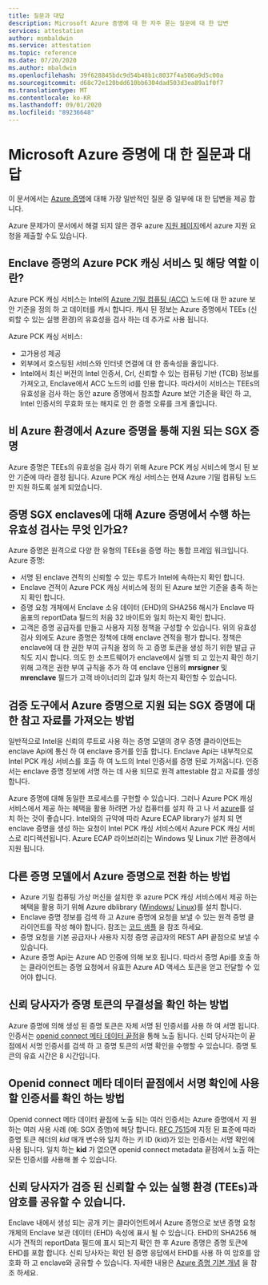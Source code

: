 ```yaml
---
title: 질문과 대답
description: Microsoft Azure 증명에 대 한 자주 묻는 질문에 대 한 답변
services: attestation
author: msmbaldwin
ms.service: attestation
ms.topic: reference
ms.date: 07/20/2020
ms.author: mbaldwin
ms.openlocfilehash: 39f628845bdc9d54b48b1c8037f4a506a9d5c00a
ms.sourcegitcommit: d68c72e120bdd610bb6304dad503d3ea89a1f0f7
ms.translationtype: MT
ms.contentlocale: ko-KR
ms.lasthandoff: 09/01/2020
ms.locfileid: "89236648"
---
```

# <a name="frequently-asked-questions-for-microsoft-azure-attestation"></a>Microsoft Azure 증명에 대 한 질문과 대답

이 문서에서는 [Azure 증명](overview.md)에 대해 가장 일반적인 질문 중 일부에 대 한 답변을 제공 합니다.

Azure 문제가이 문서에서 해결 되지 않은 경우 azure [지원 페이지](https://azure.microsoft.com/support/options/)에서 azure 지원 요청을 제출할 수도 있습니다.

## <a name="what-is-azure-pck-caching-service-and-its-role-in-enclave-attestation"></a>Enclave 증명의 Azure PCK 캐싱 서비스 및 해당 역할 이란?

Azure PCK 캐싱 서비스는 Intel의 [Azure 기밀 컴퓨팅 (ACC)](../confidential-computing/overview.md) 노드에 대 한 azure 보안 기준을 정의 하 고 데이터를 캐시 합니다. 캐시 된 정보는 Azure 증명에서 TEEs (신뢰할 수 있는 실행 환경)의 유효성을 검사 하는 데 추가로 사용 됩니다.  

Azure PCK 캐싱 서비스:
   - 고가용성 제공 
   - 외부에서 호스팅된 서비스와 인터넷 연결에 대 한 종속성을 줄입니다.
   - Intel에서 최신 버전의 Intel 인증서, Crl, 신뢰할 수 있는 컴퓨팅 기반 (TCB) 정보를 가져오고, Enclave에서 ACC 노드의 id를 인용 합니다. 따라서이 서비스는 TEEs의 유효성을 검사 하는 동안 azure 증명에서 참조할 Azure 보안 기준을 확인 하 고, Intel 인증서의 무효화 또는 해지로 인 한 증명 오류를 크게 줄입니다.  

## <a name="is-sgx-attestation-supported-by-azure-attestation-in-non-azure-environments"></a>비 Azure 환경에서 Azure 증명을 통해 지원 되는 SGX 증명

Azure 증명은 TEEs의 유효성을 검사 하기 위해 Azure PCK 캐싱 서비스에 명시 된 보안 기준에 따라 결정 됩니다. Azure PCK 캐싱 서비스는 현재 Azure 기밀 컴퓨팅 노드만 지원 하도록 설계 되었습니다. 

## <a name="what-validations-does-azure-attestation-perform-for-attesting-sgx-enclaves"></a>증명 SGX enclaves에 대해 Azure 증명에서 수행 하는 유효성 검사는 무엇 인가요?

Azure 증명은 원격으로 다양 한 유형의 TEEs을 증명 하는 통합 프레임 워크입니다. Azure 증명:

   - 서명 된 enclave 견적의 신뢰할 수 있는 루트가 Intel에 속하는지 확인 합니다.
   - Enclave 견적이 Azure PCK 캐싱 서비스에 정의 된 Azure 보안 기준을 충족 하는지 확인 합니다.
   - 증명 요청 개체에서 Enclave 소유 데이터 (EHD)의 SHA256 해시가 Enclave 따옴표의 reportData 필드의 처음 32 바이트와 일치 하는지 확인 합니다.
   - 고객은 증명 공급자를 만들고 사용자 지정 정책을 구성할 수 있습니다. 위의 유효성 검사 외에도 Azure 증명은 정책에 대해 enclave 견적을 평가 합니다. 정책은 enclave에 대 한 권한 부여 규칙을 정의 하 고 증명 토큰을 생성 하기 위한 발급 규칙도 지시 합니다. 의도 한 소프트웨어가 enclave에서 실행 되 고 있는지 확인 하기 위해 고객은 권한 부여 규칙을 추가 하 여 enclave 인용의 **mrsigner** 및 **mrenclave** 필드가 고객 바이너리의 값과 일치 하는지 확인할 수 있습니다.

## <a name="how-can-a-verifier-obtain-the-collateral-for-sgx-attestation-supported-by-azure-attestation"></a>검증 도구에서 Azure 증명으로 지원 되는 SGX 증명에 대 한 참고 자료를 가져오는 방법

일반적으로 Intel을 신뢰의 루트로 사용 하는 증명 모델의 경우 증명 클라이언트는 enclave Api에 통신 하 여 enclave 증거를 인출 합니다. Enclave Api는 내부적으로 Intel PCK 캐싱 서비스를 호출 하 여 노드의 Intel 인증서를 증명 된로 가져옵니다. 인증서는 enclave 증명 정보에 서명 하는 데 사용 되므로 원격 attestable 참고 자료를 생성 합니다.  

Azure 증명에 대해 동일한 프로세스를 구현할 수 있습니다. 그러나 Azure PCK 캐싱 서비스에서 제공 하는 혜택을 활용 하려면 가상 컴퓨터를 설치 하 고 나 서 [azure](https://www.nuget.org/packages/Microsoft.Azure.DCAP)를 설치 하는 것이 좋습니다. Intel와의 규약에 따라 Azure ECAP library가 설치 되 면 enclave 증명을 생성 하는 요청이 Intel PCK 캐싱 서비스에서 Azure PCK 캐싱 서비스로 리디렉션됩니다. Azure ECAP 라이브러리는 Windows 및 Linux 기반 환경에서 지원 됩니다.

## <a name="how-to-shift-to-azure-attestation-from-other-attestation-models"></a>다른 증명 모델에서 Azure 증명으로 전환 하는 방법

- Azure 기밀 컴퓨팅 가상 머신을 설치한 후 azure PCK 캐싱 서비스에서 제공 하는 혜택을 활용 하기 위해 Azure dblibrary ([Windows/](https://www.nuget.org/packages/Microsoft.Azure.DCAP/) [Linux](https://packages.microsoft.com/ubuntu/18.04/prod/pool/main/a/az-dcap-client/))를 설치 합니다.
- Enclave 증명 정보를 검색 하 고 Azure 증명에 요청을 보낼 수 있는 원격 증명 클라이언트를 작성 해야 합니다. 참조는 [코드 샘플](/samples/browse/?expanded=azure&terms=attestation) 을 참조 하세요. 
- 증명 요청을 기본 공급자나 사용자 지정 증명 공급자의 REST API 끝점으로 보낼 수 있습니다. 
- Azure 증명 Api는 Azure AD 인증에 의해 보호 됩니다. 따라서 증명 Api를 호출 하는 클라이언트는 증명 요청에서 유효한 Azure AD 액세스 토큰을 얻고 전달할 수 있어야 합니다. 

## <a name="how-can-the-relying-party-verify-the-integrity-of-attestation-token"></a>신뢰 당사자가 증명 토큰의 무결성을 확인 하는 방법

Azure 증명에 의해 생성 된 증명 토큰은 자체 서명 된 인증서를 사용 하 여 서명 됩니다. 인증서는 [openid connect 메타 데이터 끝점](/rest/api/attestation/metadataconfiguration/get)을 통해 노출 됩니다. 신뢰 당사자는이 끝점에서 서명 인증서를 검색 하 고 증명 토큰의 서명 확인을 수행할 수 있습니다. 증명 토큰의 유효 시간은 8 시간입니다. 

## <a name="how-to-identify-the-certificate-to-be-used-for-signature-verification-from-the-openid-metadata-endpoint"></a>Openid connect 메타 데이터 끝점에서 서명 확인에 사용할 인증서를 확인 하는 방법

Openid connect 메타 데이터 끝점에 노출 되는 여러 인증서는 Azure 증명에서 지 원하는 여러 사용 사례 (예: SGX 증명)에 해당 합니다. [RFC 7515](https://tools.ietf.org/html/rfc7515)에 지정 된 표준에 따라 증명 토큰 헤더의 *kid* 매개 변수와 일치 하는 키 ID (kid)가 있는 인증서는 서명 확인에 사용 됩니다. 일치 하는 **kid** 가 없으면 openid connect metadata 끝점에서 노출 하는 모든 인증서를 사용해 볼 수 있습니다.

## <a name="is-it-possible-for-the-relying-party-to-share-secrets-with-the-validated-trusted-execution-environments-tees"></a>신뢰 당사자가 검증 된 신뢰할 수 있는 실행 환경 (TEEs)과 암호를 공유할 수 있습니다.

Enclave 내에서 생성 되는 공개 키는 클라이언트에서 Azure 증명으로 보낸 증명 요청 개체의 Enclave 보관 데이터 (EHD) 속성에 표시 될 수 있습니다. EHD의 SHA256 해시가 견적의 reportData 필드에 표시 되는지 확인 한 후 Azure 증명은 증명 토큰에 EHD를 포함 합니다. 신뢰 당사자는 확인 된 증명 응답에서 EHD를 사용 하 여 암호를 암호화 하 고 enclave와 공유할 수 있습니다. 자세한 내용은 [Azure 증명 기본 개념](basic-concepts.md) 을 참조 하세요.

